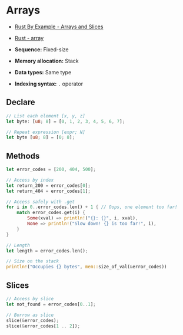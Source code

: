 # Arrays

- [Rust By Example - Arrays and Slices](https://doc.rust-lang.org/rust-by-example/primitives/array.html)
- [Rust - array](https://doc.rust-lang.org/std/primitive.array.html)

- **Sequence:** Fixed-size
- **Memory allocation:** Stack
- **Data types:** Same type
- **Indexing syntax:** `.` operator

## Declare

```rs
// List each element [x, y, z]
let byte: [u8; 8] = [0, 1, 2, 3, 4, 5, 6, 7];

// Repeat expression [expr; N]
let byte [u8; 8] = [0; 8]; 
```

## Methods

```rs
let error_codes = [200, 404, 500];

// Access by index
let return_200 = error_codes[0];
let return_404 = error_codes[1];

// Access safely with .get
for i in 0..error_codes.len() + 1 { // Oops, one element too far!
    match error_codes.get(i) {
        Some(xval) => println!("{}: {}", i, xval),
        None => println!("Slow down! {} is too far!", i),
    }
}

// Length
let length = error_codes.len();

// Size on the stack
println!("Occupies {} bytes", mem::size_of_val(&error_codes))
```

## Slices

```rs
// Access by slice
let not_found = error_codes[0..1];

// Borrow as slice
slice(&error_codes);
slice(&error_codes[1 .. 2]);
```
